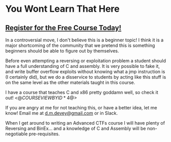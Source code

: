 # You Wont Learn That Here
##  [Register for the Free Course Today!](https://www.roppers.org/courses/ctf)
In a controversial move, I don't believe this is a beginner topic! I think it is a major shortcoming of the community that we pretend this is something beginners should be able to figure out by themselves. 

Before even attempting a reversing or exploitation problem a student should have a full understanding of C and assembly. It is very possible to fake it, and write buffer overflow exploits without knowing what a jmp instruction is (I certainly did), but we do a disservice to students by acting like this stuff is on the same level as the other materials taught in this course. 

I have a course that teaches C and x86 pretty goddamn well, so check it out! <$@COURSEVIEWBYID*4@$>

If you are angry at me for not teaching this, or have a better idea, let me know! Email me at d.m.devey@gmail.com or in Slack. 

When I get around to writing an Advanced CTFs course I will have plenty of Reversing and BinEx... and a knowledge of C and Assembly will be non-negotiable pre-requisites. 
